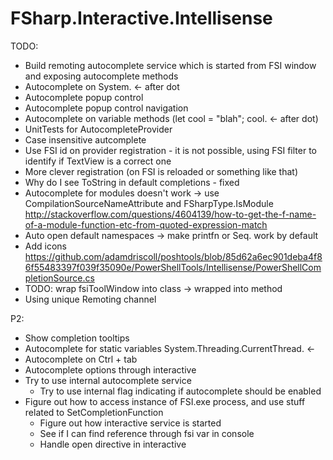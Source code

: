 # FSharp.Interactive.Intellisense

TODO:

+ Build remoting autocomplete service which is started from FSI window and exposing autocomplete methods
+ Autocomplete on System. <- after dot
+ Autocomplete popup control
+ Autocomplete popup control navigation
+ Autocomplete on variable methods (let cool = "blah"; cool. <- after dot)
+ UnitTests for AutocompleteProvider
+ Case insensitive autcomplete
+ Use FSI id on provider registration - it is not possible, using FSI filter to identify if TextView is a correct one
+ More clever registration (on FSI is reloaded or something like that)
+ Why do I see ToString in default completions - fixed
+ Autocomplete for modules doesn't work -> use 
CompilationSourceNameAttribute and FSharpType.IsModule
http://stackoverflow.com/questions/4604139/how-to-get-the-f-name-of-a-module-function-etc-from-quoted-expression-match
+ Auto open default namespaces -> make printfn or Seq. work by default
+ Add icons
https://github.com/adamdriscoll/poshtools/blob/85d62a6ec901deba4f86f55483397f039f35090e/PowerShellTools/Intellisense/PowerShellCompletionSource.cs
+ TODO: wrap fsiToolWindow into class -> wrapped into method
+ Using unique Remoting channel

P2:
- Show completion tooltips
- Autocomplete for static variables System.Threading.CurrentThread. <- 
- Autocomplete on Ctrl + tab
- Autocomplete options through interactive
- Try to use internal autocomplete service
	- Try to use internal flag indicating if autocomplete should be enabled
- Figure out how to access instance of FSI.exe process, and use stuff related to SetCompletionFunction
	- Figure out how interactive service is started
	- See if I can find reference through fsi var in console
	- Handle open directive in interactive